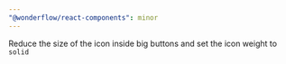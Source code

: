 ```yaml
---
"@wonderflow/react-components": minor
---
```


Reduce the size of the icon inside big buttons and set the icon weight to `solid`
